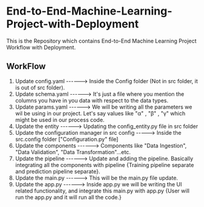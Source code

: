 # End-to-End-Machine-Learning-Project-with-Deployment
This is the Repository which contains End-to-End Machine Learning Project Workflow with Deployment.

## WorkFlow

1. Update config.yaml    ------> Inside the Config folder (Not in src folder, it is out of src folder).
2. Update schema.yaml    ------> It's just a file where you mention the columns you have in you data with respect to 
                                 the data types.
3. Update params.yaml    ------> We will be writing all the parameters we wil be using in our project.
                                 Let's say values like "α" , "β" , "γ" which might be used in our process code. 
4. Update the entity     ------> Updating the config_entity.py file in src folder
5. Update the configuration manager in src config -----> Inside the src.config folder ["Configuration.py" file]
6. Update the components ------> Components like "Data Ingestion", "Data Validation", "Data Transformation"...etc. 
7. Update the pipeline   ------> Update and adding the pipeline. Basically integrating all the components with
                                 pipeline {Training pipeline separate and prediction pipeline separate}.
8. Update the main.py    ------> This will be the main.py file update.
9. Update the app.py     ------> Inside app.py we will be writing the UI related functionality, and integrate this
                                 main.py with app.py {User will run the app.py and it will run all the code.}

